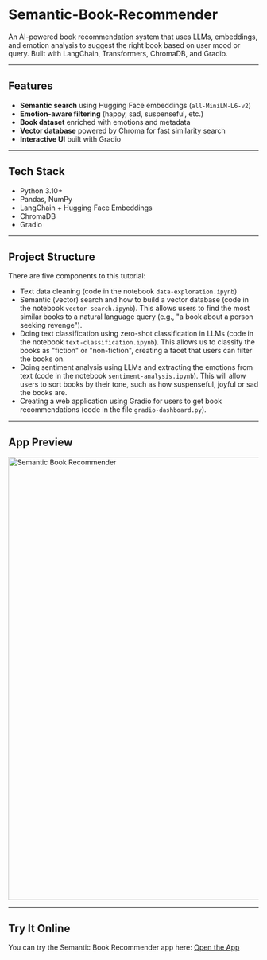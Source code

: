 # Semantic-Book-Recommender

An AI-powered book recommendation system that uses LLMs, embeddings, and emotion analysis to suggest the right book based on user mood or query. Built with LangChain, Transformers, ChromaDB, and Gradio.

---

## Features
- **Semantic search** using Hugging Face embeddings (`all-MiniLM-L6-v2`)
- **Emotion-aware filtering** (happy, sad, suspenseful, etc.)
- **Book dataset** enriched with emotions and metadata
- **Vector database** powered by Chroma for fast similarity search
- **Interactive UI** built with Gradio

---

## Tech Stack
- Python 3.10+
- Pandas, NumPy
- LangChain + Hugging Face Embeddings
- ChromaDB
- Gradio

---

## Project Structure
There are five components to this tutorial:
- Text data cleaning (code in the notebook `data-exploration.ipynb`)
- Semantic (vector) search and how to build a vector database (code in the notebook `vector-search.ipynb`). This allows users to find the most similar books to a natural        language query (e.g., "a book about a person seeking revenge").
- Doing text classification using zero-shot classification in LLMs (code in the notebook `text-classification.ipynb`). This allows us to classify the books as "fiction" or      "non-fiction", creating a facet that users can filter the books on.
- Doing sentiment analysis using LLMs and extracting the emotions from text (code in the notebook `sentiment-analysis.ipynb`). This will allow users to sort books by their      tone, such as how suspenseful, joyful or sad the books are.
- Creating a web application using Gradio for users to get book recommendations (code in the file `gradio-dashboard.py`).
  
---

## App Preview
<img width="1920" height="891" alt="Semantic Book Recommender" src="https://github.com/user-attachments/assets/b81b31c2-ea5a-4890-a3a8-6397ffe17ec1"/>

---

## Try It Online
You can try the Semantic Book Recommender app here: [Open the App](https://10e837b1a8511adee1.gradio.live)



